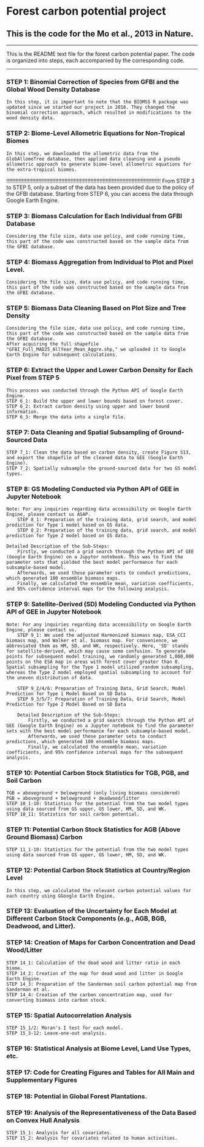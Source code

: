 # Forest carbon potential project
## This is the code for the Mo et al., 2013 in Nature.

****************************************************************************************************
This is the README text file for the forest carbon potential paper.
The code is organized into steps, each accompanied by the corresponding code.
****************************************************************************************************


### STEP 1: Binomial Correction of Species from GFBI and the Global Wood Density Database
	In this step, it is important to note that the BIOMSS R package was updated since we started our project in 2018. They changed the binomial correction approach, which resulted in modifications to the wood density data.

### STEP 2: Biome-Level Allometric Equations for Non-Tropical Biomes
	In this step, we downloaded the allometric data from the GlobAllomeTree database, then applied data cleaning and a pseudo allometric approach to generate biome-level allometric equations for the extra-tropical biomes.

!!!!!!!!!!!!!!!!!!!!!!!!!!!!!!!!!!!!!!!!!!!!!!!!!!!!!!!!!!!!!!!!!!!!!!!!!!!!!!!!!!!!!!!!!!!!!!!!!!!!!
From STEP 3 to STEP 5, only a subset of the data has been provided due to the policy of the GFBI database.
Starting from STEP 6, you can access the data through Google Earth Engine.

### STEP 3: Biomass Calculation for Each Individual from GFBI Database
    Considering the file size, data use policy, and code running time, this part of the code was constructed based on the sample data from the GFBI database.

### STEP 4: Biomass Aggregation from Individual to Plot and Pixel Level.
    Considering the file size, data use policy, and code running time, this part of the code was constructed based on the sample data from the GFBI database.

### STEP 5: Biomass Data Cleaning Based on Plot Size and Tree Density
    Considering the file size, data use policy, and code running time, this part of the code was constructed based on the sample data from the GFBI database.
    After acquiring the full shapefile "GFBI_Full_MAD25_AllYear_Mean_Aggre.shp," we uploaded it to Google Earth Engine for subsequent calculations.

### STEP 6: Extract the Upper and Lower Carbon Density for Each Pixel from STEP 5
    This process was conducted through the Python API of Google Earth Engine.
    STEP 6_1: Build the upper and lower bounds based on forest cover.
    STEP 6_2: Extract carbon density using upper and lower bound information.
    STEP 6_3: Merge the data into a single file.

### STEP 7: Data Cleaning and Spatial Subsampling of Ground-Sourced Data
    STEP 7_1: Clean the data based on carbon density, create Figure S13, and export the shapefile of the cleaned data to GEE (Google Earth Engine).
    STEP 7_2: Spatially subsample the ground-sourced data for two GS model types.

### STEP 8: GS Modeling Conducted via Python API of GEE in Jupyter Notebook
    Note: For any inquiries regarding data accessibility on Google Earth Engine, please contact us ASAP.
        STEP 8_1: Preparation of the training data, grid search, and model prediction for Type 1 model based on GS data.
        STEP 8_2: Preparation of the training data, grid search, and model prediction for Type 2 model based on GS data.

    Detailed Description of the Sub-Steps:
        Firstly, we conducted a grid search through the Python API of GEE (Google Earth Engine) on a Jupyter notebook. This was to find the parameter sets that yielded the best model performance for each subsample-based model.
        Afterwards, we used these parameter sets to conduct predictions, which generated 100 ensemble biomass maps.
        Finally, we calculated the ensemble mean, variation coefficients, and 95% confidence interval maps for the following analysis.

### STEP 9: Satellite-Derived (SD) Modeling Conducted via Python API of GEE in Jupyter Notebook
    Note: For any inquiries regarding data accessibility on Google Earth Engine, please contact us.
        STEP 9_1: We used the adjusted Harmonized biomass map, ESA_CCI biomass map, and Walker et al. biomass map. For convenience, we abbreviated them as HM, SD, and WK, respectively. Here, 'SD' stands for satellite-derived, which may cause some confusion. To generate points for subsequent model training, we randomly generated 1,000,000 points on the ESA map in areas with forest cover greater than 0. Spatial subsampling for the Type 1 model utilized random subsampling, whereas the Type 2 model employed spatial subsampling to account for the uneven distribution of data.

        STEP 9_2/4/6: Preparation of Training Data, Grid Search, Model Prediction for Type 1 Model Based on SD Data
        STEP 9_3/5/7: Preparation of Training Data, Grid Search, Model Prediction for Type 2 Model Based on SD Data

        Detailed Description of the Sub-Steps:
            Firstly, we conducted a grid search through the Python API of GEE (Google Earth Engine) on a Jupyter notebook to find the parameter sets with the best model performance for each subsample-based model.
            Afterwards, we used these parameter sets to conduct predictions, which generated 100 ensemble biomass maps.
            Finally, we calculated the ensemble mean, variation coefficients, and 95% confidence interval maps for the subsequent analysis.

### STEP 10: Potential Carbon Stock Statistics for TGB, PGB, and Soil Carbon
    TGB = aboveground + belowground (only living biomass considered)
    PGB = aboveground + belowground + deadwood/litter
    STEP 10_1-10: Statistics for the potential from the two model types using data sourced from GS upper, GS lower, HM, SD, and WK.
    STEP 10_11: Statistics for soil carbon potential.

### STEP 11: Potential Carbon Stock Statistics for AGB (Above Ground Biomass) Carbon
    STEP 11_1-10: Statistics for the potential from the two model types using data sourced from GS upper, GS lower, HM, SD, and WK.

### STEP 12: Potential Carbon Stock Statistics at Country/Region Level
    In this step, we calculated the relevant carbon potential values for each country using GGoogle Earth Engine.

### STEP 13: Evaluation of the Uncertainty for Each Model at Different Carbon Stock Components (e.g., AGB, BGB, Deadwood, and Litter).

### STEP 14: Creation of Maps for Carbon Concentration and Dead Wood/Litter
    STEP 14_1: Calculation of the dead wood and litter ratio in each biome.
    STEP 14_2: Creation of the map for dead wood and litter in Google Earth Engine.
    STEP 14_3: Preparation of the Sanderman soil carbon potential map from Sanderman et al.
    STEP 14_4: Creation of the carbon concentration map, used for converting biomass into carbon stock.

### STEP 15: Spatial Autocorrelation Analysis
    STEP 15_1/2: Moran's I test for each model.
    STEP 15_3-12: Leave-one-out analysis.

### STEP 16: Statistical Analysis at Biome Level, Land Use Types, etc.

### STEP 17: Code for Creating Figures and Tables for All Main and Supplementary Figures

### STEP 18: Potential in Global Forest Plantations.

### STEP 19: Analysis of the Representativeness of the Data Based on Convex Hull Analysis
    STEP 15_1: Analysis for all covariates.
    STEP 15_2: Analysis for covariates related to human activities.
